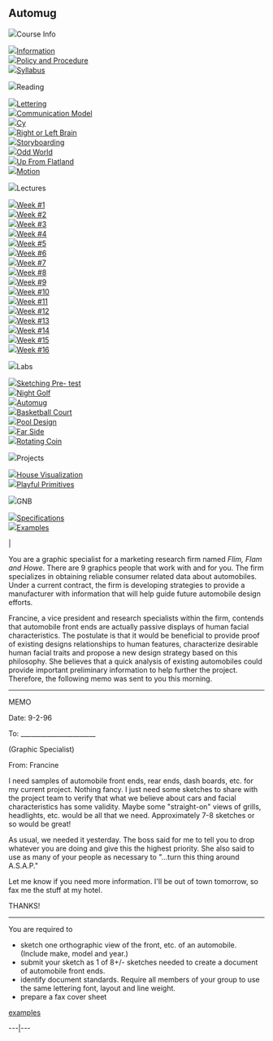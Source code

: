 **Automug**  
---  
  
![](/cg/courses/cgt112/plus.gif)Course Info  

![](/cg/courses/cgt112/none.gif)[Information](/cg/courses/cgt112/course/info.html)  
![](/cg/courses/cgt112/none.gif)[Policy and
Procedure](/cg/courses/cgt112/course/pandp.html)  
![](/cg/courses/cgt112/none.gif)[Syllabus](/cg/courses/cgt112/course/syllabus.html)  

![](/cg/courses/cgt112/plus.gif)Reading  

![](/cg/courses/cgt112/none.gif)[Lettering](/cg/courses/cgt112/reading/letter.html)  
![](/cg/courses/cgt112/none.gif)[Communication
Model](/cg/courses/cgt112/reading/commod.html)  
![](/cg/courses/cgt112/none.gif)[Cy](/cg/courses/cgt112/reading/cy.html)  
![](/cg/courses/cgt112/none.gif)[Right or Left
Brain](/cg/courses/cgt112/reading/rblb.html)  
![](/cg/courses/cgt112/none.gif)[Storyboarding](/cg/courses/cgt112/reading/storyboard.html)  
![](/cg/courses/cgt112/none.gif)[Odd
World](/cg/courses/cgt112/reading/oddworld.html)  
![](/cg/courses/cgt112/none.gif)[Up From
Flatland](/cg/courses/cgt112/reading/tufte.html)  
![](/cg/courses/cgt112/none.gif)[Motion](/cg/courses/cgt112/reading/motion.html)  

![](/cg/courses/cgt112/plus.gif)Lectures  

![](/cg/courses/cgt112/none.gif)[Week #1  
](/cg/courses/cgt112/lectures/01.html) ![](/cg/courses/cgt112/none.gif)[Week
#2  
](/cg/courses/cgt112/lectures/02.html) ![](/cg/courses/cgt112/none.gif)[Week
#3  
](/cg/courses/cgt112/lectures/03.html) ![](/cg/courses/cgt112/none.gif)[Week
#4  
](/cg/courses/cgt112/lectures/04.html) ![](/cg/courses/cgt112/none.gif)[Week
#5  
](/cg/courses/cgt112/lectures/05.html) ![](/cg/courses/cgt112/none.gif)[Week
#6  
](/cg/courses/cgt112/lectures/06.html) ![](/cg/courses/cgt112/none.gif)[Week
#7  
](/cg/courses/cgt112/lectures/07.html) ![](/cg/courses/cgt112/none.gif)[Week
#8  
](/cg/courses/cgt112/lectures/08.html) ![](/cg/courses/cgt112/none.gif)[Week
#9  
](/cg/courses/cgt112/lectures/09.html) ![](/cg/courses/cgt112/none.gif)[Week
#10  
](/cg/courses/cgt112/lectures/10.html) ![](/cg/courses/cgt112/none.gif)[Week
#11  
](/cg/courses/cgt112/lectures/11.html) ![](/cg/courses/cgt112/none.gif)[Week
#12  
](/cg/courses/cgt112/lectures/12.html) ![](/cg/courses/cgt112/none.gif)[Week
#13  
](/cg/courses/cgt112/lectures/13.html) ![](/cg/courses/cgt112/none.gif)[Week
#14  
](/cg/courses/cgt112/lectures/14.html) ![](/cg/courses/cgt112/none.gif)[Week
#15  
](/cg/courses/cgt112/lectures/15.html) ![](/cg/courses/cgt112/none.gif)[Week
#16  
](/cg/courses/cgt112/lectures/16.html)

![](/cg/courses/cgt112/plus.gif)Labs  

![](/cg/courses/cgt112/none.gif)[Sketching Pre-
test](/cg/courses/cgt112/labs/pretest.html)  
![](/cg/courses/cgt112/none.gif)[Night
Golf](/cg/courses/cgt112/labs/nightgolf.html)  
![](/cg/courses/cgt112/none.gif)[Automug](/cg/courses/cgt112/labs/automug.html)  
![](/cg/courses/cgt112/none.gif)[Basketball
Court](/cg/courses/cgt112/labs/bball.html)  
![](/cg/courses/cgt112/none.gif)[Pool
Design](/cg/courses/cgt112/labs/pool.html)  
![](/cg/courses/cgt112/none.gif)[Far
Side](/cg/courses/cgt112/labs/farside.html)  
![](/cg/courses/cgt112/none.gif)[Rotating
Coin](/cg/courses/cgt112/labs/coin.html)  

![](/cg/courses/cgt112/plus.gif)Projects  

![](/cg/courses/cgt112/none.gif)[House
Visualization](/cg/courses/cgt112/projects/house.html)  
![](/cg/courses/cgt112/none.gif)[Playful
Primitives](/cg/courses/cgt112/projects/primitives.html)  

![](/cg/courses/cgt112/plus.gif)GNB  

![](/cg/courses/cgt112/none.gif)[Specifications](/cg/courses/cgt112/gnb/specs.html)  
![](/cg/courses/cgt112/none.gif)[Examples](/cg/courses/cgt112/gnb/examples.html)  

|

You are a graphic specialist for a marketing research firm named _Flim, Flam
and Howe_. There are 9 graphics people that work with and for you. The firm
specializes in obtaining reliable consumer related data about automobiles.
Under a current contract, the firm is developing strategies to provide a
manufacturer with information that will help guide future automobile design
efforts.

Francine, a vice president and research specialists within the firm, contends
that automobile front ends are actually passive displays of human facial
characteristics. The postulate is that it would be beneficial to provide proof
of existing designs relationships to human features, characterize desirable
human facial traits and propose a new design strategy based on this
philosophy. She believes that a quick analysis of existing automobiles could
provide important preliminary information to help further the project.
Therefore, the following memo was sent to you this morning.

* * *

MEMO

Date: 9-2-96

To: _______________________

(Graphic Specialist)

From: Francine

I need samples of automobile front ends, rear ends, dash boards, etc. for my
current project. Nothing fancy. I just need some sketches to share with the
project team to verify that what we believe about cars and facial
characteristics has some validity. Maybe some "straight-on" views of grills,
headlights, etc. would be all that we need. Approximately 7-8 sketches or so
would be great!

As usual, we needed it yesterday. The boss said for me to tell you to drop
whatever you are doing and give this the highest priority. She also said to
use as many of your people as necessary to "...turn this thing around
A.S.A.P."

Let me know if you need more information. I'll be out of town tomorrow, so fax
me the stuff at my hotel.

THANKS!

* * *

You are required to

  * sketch one orthographic view of the front, etc. of an automobile. (Include make, model and year.) 
  * submit your sketch as 1 of 8+/- sketches needed to create a document of automobile front ends. 
  * identify document standards. Require all members of your group to use the same lettering font, layout and line weight. 
  * prepare a fax cover sheet

[examples](automug2.html)  
  
---|---


